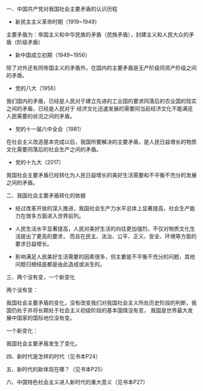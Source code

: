一、中国共产党对我国社会主要矛盾的认识历程

- 新民主主义革命时期（1919~1949）

主要矛盾为：帝国主义和中华民族的矛盾（民族矛盾），封建主义和人民大众的矛盾（阶级矛盾）

- 新中国成立初期（1949~1956）

除了对外还有同帝国主义的矛盾外，在国内的主要矛盾是无产阶级同资产阶级之间的矛盾。

- 党的八大（1956）

我们国内的矛盾，已经是人民对于建立先进的工业国的要求同落后的农业国的现实之间的矛盾，已经是人民对于
经济文化迅速发展的需要同当前经济文化不能满足人民需要的状况之间的矛盾。

- 党的十一届六中全会（1981）

在社会主义改造基本完成以后，我国所要解决的主要矛盾，是人民日益增长的物质文化需要同落后的社会生产之间的矛盾。

- 党的十九大（2017）

我国社会主要矛盾已经转化为人民日益增长的美好生活需要和不平衡不充分的发展之间的矛盾。

二、我国社会主要矛盾转化的依据

- 经过改革开放的深入推进，我国社会生产力水平总体上显著提高，社会生产能力在很多方面进入世界前列。

- 人民生活水平显著提高，人民对美好生活的向往更加强烈，不仅对物质文化生活提出了更高的要求，
而且在民主、法治、公平、正义、安全、环境等方面的要求日益增长。

- 影响满足人民美好生活需要的因素很多，但主要是不平衡不充分的问题，其他问题归根结底都是由此造成或派生的。

三、两个没有变，一个新变化

两个没有变：

我国社会主要矛盾的变化，没有改变我们对我国社会主义所处历史阶段的判断，我国仍处于并将长期处于社会主义初级阶段的基本国情没有变，
我国是世界最大发展中国家的国际地位没有变。

一个新变化：

我国社会主要矛盾发生了变化。

四、新时代是怎样的时代（见书本P24）

五、新时代的新体现在哪？（见书本P25）

六、中国特色社会主义进入新时代的重大意义（见书本P27）

